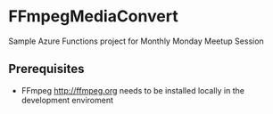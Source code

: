 # FFmpegMediaConvert
Sample Azure Functions project for Monthly Monday Meetup Session
## Prerequisites
- FFmpeg  http://ffmpeg.org needs to be installed locally in the development enviroment
